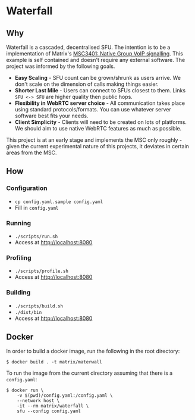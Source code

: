 # Waterfall

## Why

Waterfall is a cascaded, decentralised SFU. The intention is to
be a implementation of Matrix's [MSC3401: Native Group VoIP
signalling](https://github.com/matrix-org/matrix-spec-proposals/blob/matthew/group-voip/proposals/3401-group-voip.md).
This example is self contained and doesn't require any external software. The
project was informed by the following goals.

* **Easy Scaling** - SFU count can be grown/shrunk as users arrive. We don't
  scale on the dimension of calls making things easier.
* **Shorter Last Mile** - Users can connect to SFUs closest to them. Links `SFU
  <-> SFU` are higher quality then public hops.
* **Flexibility in WebRTC server choice** - All communication takes place using
  standard protocols/formats. You can use whatever server software best fits
  your needs.
* **Client Simplicity** - Clients will need to be created on lots of platforms.
  We should aim to use native WebRTC features as much as possible.

This project is at an early stage and implements the MSC only roughly - given
the current experimental nature of this projects, it deviates in certain areas
from the MSC.

## How

### Configuration

* `cp config.yaml.sample config.yaml`
* Fill in `config.yaml`

### Running

* `./scripts/run.sh`
* Access at <http://localhost:8080>

### Profiling

* `./scripts/profile.sh`
* Access at <http://localhost:8080>

### Building

* `./scripts/build.sh`
* `./dist/bin`
* Access at <http://localhost:8080>

## Docker

In order to build a docker image, run the following in the root directory:

`$ docker build . -t matrix/materwall`

To run the image from the current directory assuming that there is a `config.yaml`:

```
$ docker run \
    -v $(pwd)/config.yaml:/config.yaml \
    --network host \
    -it --rm matrix/waterfall \
    sfu --config config.yaml
```

